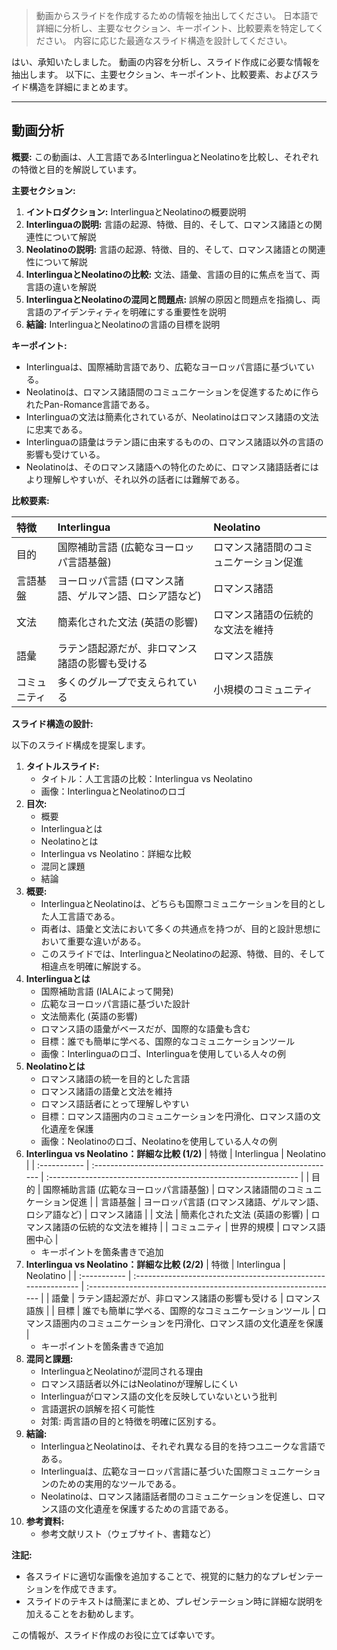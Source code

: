 > 動画からスライドを作成するための情報を抽出してください。
> 日本語で詳細に分析し、主要なセクション、キーポイント、比較要素を特定してください。
> 内容に応じた最適なスライド構造を設計してください。

はい、承知いたしました。
動画の内容を分析し、スライド作成に必要な情報を抽出します。
以下に、主要セクション、キーポイント、比較要素、およびスライド構造を詳細にまとめます。

---

## 動画分析

**概要:**
この動画は、人工言語であるInterlinguaとNeolatinoを比較し、それぞれの特徴と目的を解説しています。

**主要セクション:**
1.  **イントロダクション:** InterlinguaとNeolatinoの概要説明
2.  **Interlinguaの説明:** 言語の起源、特徴、目的、そして、ロマンス諸語との関連性について解説
3.  **Neolatinoの説明:** 言語の起源、特徴、目的、そして、ロマンス諸語との関連性について解説
4.  **InterlinguaとNeolatinoの比較:** 文法、語彙、言語の目的に焦点を当て、両言語の違いを解説
5.  **InterlinguaとNeolatinoの混同と問題点:** 誤解の原因と問題点を指摘し、両言語のアイデンティティを明確にする重要性を説明
6.  **結論:** InterlinguaとNeolatinoの言語の目標を説明

**キーポイント:**

*   Interlinguaは、国際補助言語であり、広範なヨーロッパ言語に基づいている。
*   Neolatinoは、ロマンス諸語間のコミュニケーションを促進するために作られたPan-Romance言語である。
*   Interlinguaの文法は簡素化されているが、Neolatinoはロマンス諸語の文法に忠実である。
*   Interlinguaの語彙はラテン語に由来するものの、ロマンス諸語以外の言語の影響も受けている。
*   Neolatinoは、そのロマンス諸語への特化のために、ロマンス諸語話者にはより理解しやすいが、それ以外の話者には難解である。

**比較要素:**

| 特徴         | Interlingua                                                   | Neolatino                                                       |
| :----------- | :------------------------------------------------------------ | :-------------------------------------------------------------- |
| 目的         | 国際補助言語 (広範なヨーロッパ言語基盤)                        | ロマンス諸語間のコミュニケーション促進                                    |
| 言語基盤       | ヨーロッパ言語 (ロマンス諸語、ゲルマン語、ロシア語など)                | ロマンス諸語                                                        |
| 文法         | 簡素化された文法 (英語の影響)                                          | ロマンス諸語の伝統的な文法を維持                                  |
| 語彙         | ラテン語起源だが、非ロマンス諸語の影響も受ける                            | ロマンス語族                                                        |
| コミュニティ     | 多くのグループで支えられている                                        | 小規模のコミュニティ                                                 |

**スライド構造の設計:**

以下のスライド構成を提案します。

1.  **タイトルスライド:**
    *   タイトル：人工言語の比較：Interlingua vs Neolatino
    *   画像：InterlinguaとNeolatinoのロゴ
2.  **目次:**
    *   概要
    *   Interlinguaとは
    *   Neolatinoとは
    *   Interlingua vs Neolatino：詳細な比較
    *   混同と課題
    *   結論
3.  **概要:**
    *   InterlinguaとNeolatinoは、どちらも国際コミュニケーションを目的とした人工言語である。
    *   両者は、語彙と文法において多くの共通点を持つが、目的と設計思想において重要な違いがある。
    *   このスライドでは、InterlinguaとNeolatinoの起源、特徴、目的、そして相違点を明確に解説する。
4.  **Interlinguaとは**
    *   国際補助言語 (IALAによって開発)
    *   広範なヨーロッパ言語に基づいた設計
    *   文法簡素化 (英語の影響)
    *   ロマンス語の語彙がベースだが、国際的な語彙も含む
    *   目標：誰でも簡単に学べる、国際的なコミュニケーションツール
    *   画像：Interlinguaのロゴ、Interlinguaを使用している人々の例
5.  **Neolatinoとは**
    *   ロマンス諸語の統一を目的とした言語
    *   ロマンス諸語の語彙と文法を維持
    *   ロマンス語話者にとって理解しやすい
    *   目標：ロマンス語圏内のコミュニケーションを円滑化、ロマンス語の文化遺産を保護
    *   画像：Neolatinoのロゴ、Neolatinoを使用している人々の例
6.  **Interlingua vs Neolatino：詳細な比較 (1/2)**
    | 特徴         | Interlingua                                                   | Neolatino                                                       |
    | :----------- | :------------------------------------------------------------ | :-------------------------------------------------------------- |
    | 目的         | 国際補助言語 (広範なヨーロッパ言語基盤)                        | ロマンス諸語間のコミュニケーション促進                                    |
    | 言語基盤       | ヨーロッパ言語 (ロマンス諸語、ゲルマン語、ロシア語など)                | ロマンス諸語                                                        |
    | 文法         | 簡素化された文法 (英語の影響)                                          | ロマンス諸語の伝統的な文法を維持                                  |
    | コミュニティ     | 世界的規模                                                   | ロマンス語圏中心                                                   |
    *   キーポイントを箇条書きで追加
7.  **Interlingua vs Neolatino：詳細な比較 (2/2)**
    | 特徴         | Interlingua                                                   | Neolatino                                                       |
    | :----------- | :------------------------------------------------------------ | :-------------------------------------------------------------- |
    | 語彙         | ラテン語起源だが、非ロマンス諸語の影響も受ける                            | ロマンス語族                                                        |
    | 目標         | 誰でも簡単に学べる、国際的なコミュニケーションツール                             | ロマンス語圏内のコミュニケーションを円滑化、ロマンス語の文化遺産を保護                              |
    *   キーポイントを箇条書きで追加
8.  **混同と課題:**
    *   InterlinguaとNeolatinoが混同される理由
    *   ロマンス語話者以外にはNeolatinoが理解しにくい
    *   Interlinguaがロマンス語の文化を反映していないという批判
    *   言語選択の誤解を招く可能性
    *   対策: 両言語の目的と特徴を明確に区別する。
9.  **結論:**
    *   InterlinguaとNeolatinoは、それぞれ異なる目的を持つユニークな言語である。
    *   Interlinguaは、広範なヨーロッパ言語に基づいた国際コミュニケーションのための実用的なツールである。
    *   Neolatinoは、ロマンス諸語話者間のコミュニケーションを促進し、ロマンス語の文化遺産を保護するための言語である。
10. **参考資料:**
    *   参考文献リスト（ウェブサイト、書籍など）

**注記:**
*   各スライドに適切な画像を追加することで、視覚的に魅力的なプレゼンテーションを作成できます。
*   スライドのテキストは簡潔にまとめ、プレゼンテーション時に詳細な説明を加えることをお勧めします。

この情報が、スライド作成のお役に立てば幸いです。

